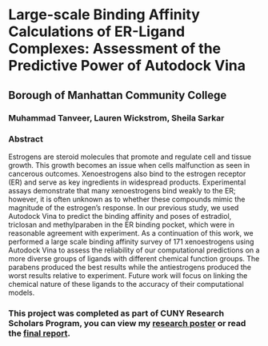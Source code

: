 # Large-scale Binding Affinity Calculations of ER-Ligand Complexes: Assessment of the Predictive Power of Autodock Vina
## Borough of Manhattan Community College
### Muhammad Tanveer, Lauren Wickstrom, Sheila Sarkar

### Abstract
Estrogens are steroid molecules that promote and regulate cell and tissue growth. This growth becomes an issue when cells malfunction as seen in cancerous outcomes. Xenoestrogens also bind to the estrogen receptor (ER) and serve as key ingredients in widespread products. Experimental assays demonstrate that many xenoestrogens bind weakly to the ER; however, it is often unknown as to whether these compounds mimic the magnitude of the estrogen’s response. In our previous study, we used Autodock Vina to predict the binding affinity and poses of estradiol, triclosan and methylparaben in the ER binding pocket, which were in reasonable agreement with experiment. As a continuation of this work, we performed a large scale binding affinity survey of 171 xenoestrogens using Autodock Vina to assess the reliability of our computational predictions on a more diverse groups of ligands with different chemical function groups. The parabens produced the best results while the antiestrogens produced the worst results relative to experiment. Future work will focus on linking the chemical nature of these ligands to the accuracy of their computational models.

### This project was completed as part of CUNY Research Scholars Program, you can view my [research poster](https://github.com/tanveerm176/CancerResearch/blob/main/CRSP%20Final%20Report.pdf) or read the [final report](https://github.com/tanveerm176/CancerResearch/blob/main/Research%20Poster_BMCC%20Paraben.pdf).
